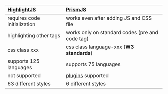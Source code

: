 |  [HighlightJS][highlight]  					   |  [PrismJS][prism] 								  |
| :----------------------------------------------- | :----------------------------------------------- |
| requires code initialization				       | works even after adding JS and CSS file		  |
| highlighting other tags					       | works only on standard codes (pre and code tag)  |
| css class xxx								       | css class language-xxx (**W3 standards**)		  |
| supports 125 languages						   | supports 75 languages							  |
| not supported									   | [plugins][prisim-plugins] supported			  |
| 63 different styles							   | 6 different styles								  |






[highlight]:http://highlightjs.readthedocs.org/en/latest/css-classes-reference.html
[prism]:http://prismjs.com/faq.html#how-do-i-know-which-tokens-i-can-style-for
[prisim-plugins]: http://prismjs.com/index.html#plugins